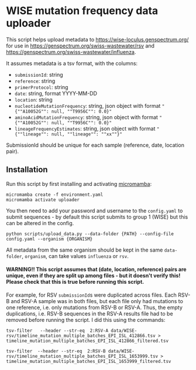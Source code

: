 # WISE mutation frequency data uploader

This script helps upload metadata to https://wise-loculus.genspectrum.org/ for use in https://genspectrum.org/swiss-wastewater/rsv and https://genspectrum.org/swiss-wastewater/influenza.

It assumes metadata is a tsv format, with the columns:
- `submissionId`: string
- `reference`: string
- `primerProtocol`: string
- `date`: string, format YYYY-MM-DD
- `location`: string
- `nucleotideMutationFrequency`: string, json object with format `"{""A10052G"": null, ""T9956C"": 0.0}"`
- `aminoAcidMutationFrequency`: string, json object with format `"{""A10052G"": null, ""T9956C"": 0.0}"`
- `lineageFrequencyEstimates`: string, json object with format `"{""lineage"": null, ""lineage"": ""xx""}"`

SubmissionId should be unique for each sample (reference, date, location pair). 

## Installation

Run this script by first installing and activating [micromamba](https://mamba.readthedocs.io/en/latest/installation/micromamba-installation.html):

```
micromamba create -f environment.yaml
micromamba activate uploader
```

You then need to add your password and username to the `config.yaml` to submit sequences - by default this script submits to group 1 (WISE) but this can be altered in the config.

```
python scripts/upload_data.py --data-folder {PATH} --config-file config.yaml --organism {ORGANISM}
```

All metadata from the same organism should be kept in the same `data-folder`, `organism`, can take values `influenza` or `rsv`.

#### WARNING!! This script assumes that (date, location, reference) pairs are unique, even if they are split up among files - but it doesn't verify this! Please check that this is true before running this script. 

For example, for RSV `submissionId`s were duplicated across files. Each RSV-B and RSV-A sample was in both files, but each file only had mutations to one reference, i.e. only mutations from RSV-B or RSV-A. Thus, the empty duplications, i.e. RSV-B sequences in the RSV-A results file had to be removed before running the script. I did this using the commands: 

```
tsv-filter   --header --str-eq  2:RSV-A data/WISE-rsv/timeline_mutation_multiple_batches_EPI_ISL_412866.tsv > timeline_mutation_multiple_batches_EPI_ISL_412866_filtered.tsv

tsv-filter  --header --str-eq  2:RSV-B data/WISE-rsv/timeline_mutation_multiple_batches_EPI_ISL_1653999.tsv > timeline_mutation_multiple_batches_EPI_ISL_1653999_filtered.tsv
```